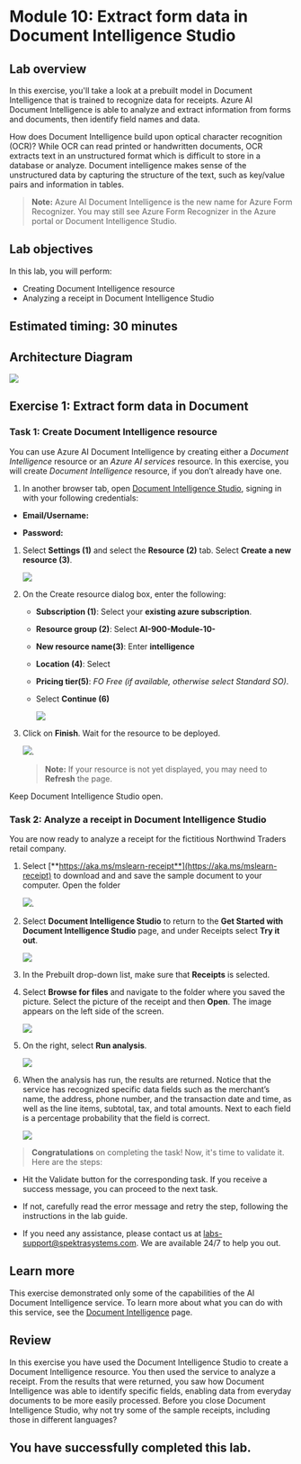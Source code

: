 
# Module 10: Extract form data in Document Intelligence Studio

## Lab overview
 
In this exercise, you'll take a look at a prebuilt model in Document Intelligence that is trained to recognize data for receipts. Azure AI Document Intelligence is able to analyze and extract information from forms and documents, then identify field names and data. 

How does Document Intelligence build upon optical character recognition (OCR)? While OCR can read printed or handwritten documents, OCR extracts text in an unstructured format which is difficult to store in a database or analyze. Document intelligence makes sense of the unstructured data by capturing the structure of the text, such as key/value pairs and information in tables. 

> **Note:**
> Azure AI Document Intelligence is the new name for Azure Form Recognizer. You may still see Azure Form Recognizer in the Azure portal or Document Intelligence Studio.

## Lab objectives

In this lab, you will perform:

- Creating Document Intelligence resource
- Analyzing a receipt in Document Intelligence Studio

## Estimated timing: 30 minutes

## Architecture Diagram

  ![](media/module10.png)

## Exercise 1: Extract form data in Document 

### Task 1: Create Document Intelligence resource

You can use Azure AI Document Intelligence by creating either a *Document Intelligence* resource or an *Azure AI services* resource. In this exercise, you will create *Document Intelligence* resource, if you don’t already have one.

1. In another browser tab, open [Document Intelligence Studio](https://formrecognizer.appliedai.azure.com/studio), signing in with your following credentials:

  - **Email/Username:** <inject key="AzureAdUserEmail"></inject>

  - **Password:** <inject key="AzureAdUserPassword"></inject>

1. Select **Settings (1)** and select the **Resource (2)** tab. Select **Create a new resource (3)**.

   ![](media/lab10-08.png)

1. On the Create resource dialog box, enter the following:
    - **Subscription (1)**: Select your **existing azure subscription**.
    - **Resource group (2)**: Select **AI-900-Module-10-<inject key="DeploymentID" enableCopy="false" />**
    - **New resource name(3)**:  Enter **intelligence<inject key="DeploymentID" enableCopy="false" />**
    - **Location (4)**: Select **<inject key="location" enableCopy="false"/>** 
    - **Pricing tier(5)**: *FO Free (if available, otherwise select Standard SO)*.
   - Select **Continue (6)** 

     ![](media/lab10-07.png)

1. Click on **Finish**. Wait for the resource to be deployed.

   ![](media/lab10-06.png).

    >**Note:** If your resource is not yet displayed, you may need to **Refresh** the page.

Keep Document Intelligence Studio open.

### Task 2: Analyze a receipt in Document Intelligence Studio

You are now ready to analyze a receipt for the fictitious Northwind Traders retail company.

1. Select [**https://aka.ms/mslearn-receipt**](https://aka.ms/mslearn-receipt) to download and and save the sample document to your computer. Open the folder

   ![](media/lab10-05.png).

1. Select **Document Intelligence Studio** to return to the **Get Started with Document Intelligence Studio** page, and under Receipts select **Try it out**.

   ![](media/lab10-04.png)

1. In the Prebuilt drop-down list, make sure that **Receipts** is selected.
1. Select **Browse for files** and navigate to the folder where you saved the picture. Select the picture of the receipt and then **Open**. The image appears on the left side of the screen.

    ![](media/lab10-03.png)

1. On the right, select **Run analysis**.

    ![](media/lab10-02.png)

1. When the analysis has run, the results are returned. Notice that the service has recognized specific data fields such as the merchant’s name, the address, phone number, and the transaction date and time, as well as the line items, subtotal, tax, and total amounts. Next to each field is a percentage probability that the field is correct.

   ![](media/lab10-01.png)

> **Congratulations** on completing the task! Now, it's time to validate it. Here are the steps:
 
- Hit the Validate button for the corresponding task. If you receive a success message, you can proceed to the next task. 
- If not, carefully read the error message and retry the step, following the instructions in the lab guide.
- If you need any assistance, please contact us at labs-support@spektrasystems.com. We are available 24/7 to help you out.

   <validation step="412ea6d3-9f2b-462b-819a-d20e601a5b89" />

## Learn more

This exercise demonstrated only some of the capabilities of the AI Document Intelligence service. To learn more about what you can do with this service, see the [Document Intelligence](https://learn.microsoft.com/azure/ai-services/document-intelligence/overview?view=doc-intel-3.1.0) page.

## Review

In this exercise you have used the Document Intelligence Studio to create a Document Intelligence resource. You then used the service to analyze a receipt. From the results that were returned, you saw how Document Intelligence was able to identify specific fields, enabling data from everyday documents to be more easily processed. Before you close Document Intelligence Studio, why not try some of the sample receipts, including those in different languages?

## You have successfully completed this lab.
